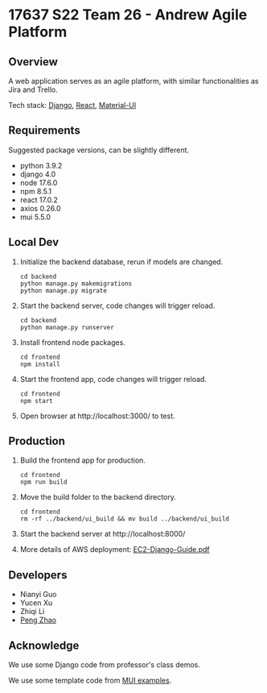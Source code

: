 # 17637 S22 Team 26 - Andrew Agile Platform

## Overview

A web application serves as an agile platform, with similar functionalities as Jira and Trello.

Tech stack: [Django](https://www.djangoproject.com/), [React](https://reactjs.org/), [Material-UI](https://mui.com/)

## Requirements

Suggested package versions, can be slightly different.

+ python 3.9.2
+ django 4.0
+ node 17.6.0
+ npm 8.5.1
+ react 17.0.2
+ axios 0.26.0
+ mui 5.5.0 

## Local Dev

1. Initialize the backend database, rerun if models are changed.

   ```shell
   cd backend
   python manage.py makemigrations
   python manage.py migrate
   ```

2. Start the backend server, code changes will trigger reload.

   ```shell
   cd backend
   python manage.py runserver
   ```

3. Install frontend node packages.

   ```shell
   cd frontend
   npm install
   ```

4. Start the frontend app, code changes will trigger reload.

   ```shell
   cd frontend
   npm start
   ```

4. Open browser at http://localhost:3000/ to test.

## Production

1. Build the frontend app for production.

   ```shell
   cd frontend
   npm run build
   ```

2. Move the build folder to the backend directory.

   ```shell
   cd frontend
   rm -rf ../backend/ui_build && mv build ../backend/ui_build
   ```

3. Start the backend server at http://localhost:8000/

4. More details of AWS deployment: [EC2-Django-Guide.pdf](https://canvas.cmu.edu/courses/27323/files/7787426?module_item_id=5020227)

## Developers

+ Nianyi Guo
+ Yucen Xu
+ Zhiqi Li 
+ [Peng Zhao](https://github.com/zp9763)

## Acknowledge

We use some Django code from professor's class demos.

We use some template code from [MUI examples](https://github.com/mui/material-ui/tree/master/docs/data/material/getting-started/templates).

